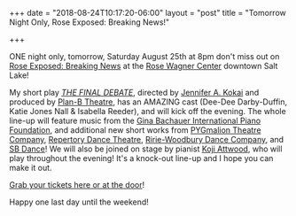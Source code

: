+++
date = "2018-08-24T10:17:20-06:00"
layout = "post"
title = "Tomorrow Night Only, Rose Exposed: Breaking News!"

+++

ONE night only, tomorrow, Saturday August 25th at 8pm don't miss out on [Rose Exposed: Breaking News](https://artsaltlake.org/production/rose-exposed-breaking-news/) at the [Rose Wagner Center](https://www.google.com/maps/place/Rose+Wagner+Performing+Arts+Center/@40.7632117,-111.8956481,15z/data=!4m5!3m4!1s0x0:0x1c0bec6b46008e67!8m2!3d40.7632117!4d-111.8956481) downtown Salt Lake! 

My short play [*THE FINAL DEBATE*](https://newplayexchange.org/plays/206537/final-debate), directed by [Jennifer A. Kokai](https://newplayexchange.org/users/2116/jennifer-kokai) and produced by [Plan-B Theatre](https://planbtheatre.org/), has an AMAZING cast (Dee-Dee Darby-Duffin,
Katie Jones Nall & Isabella Reeder), and will kick off the evening. The whole line-up will feature music from the [Gina Bachauer International Piano Foundation](https://www.bachauer.com/), and additional new short works from [PYGmalion Theatre Company](http://pygmalionproductions.org/), [Repertory Dance Theatre](https://www.rdtutah.org/), [Ririe-Woodbury Dance Company](https://ririewoodbury.com/), and [SB Dance](http://www.sbdance.com/)! We will also be joined on stage by pianist [Koji Attwood](https://www.youtube.com/user/Thracozaag), who will play throughout the evening! It's a knock-out line-up and I hope you can make it out.

[Grab your tickets here or at the door](https://arttix.artsaltlake.org/single/SelectSeating.aspx?p=21724)!

Happy one last day until the weekend!